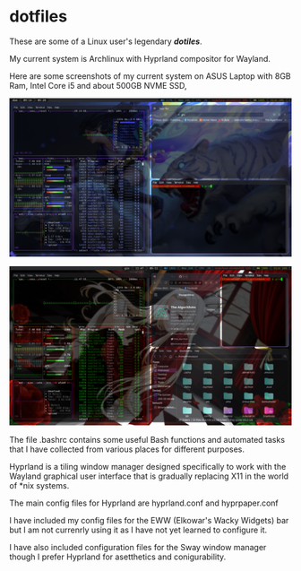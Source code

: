 # dotfiles

These are some of a Linux user's legendary ***dotiles***.

My current system is Archlinux with Hyprland compositor for Wayland.

Here are some screenshots of my current system on ASUS Laptop with 8GB Ram, Intel Core i5 and about 500GB NVME SSD,

![screenshot](https://github.com/Francesco601/dotfiles/blob/main/20230528_09h14m09s_grim.png)

![Screenshot](https://github.com/Francesco601/dotfiles/blob/main/20230511_11h47m56s_grim.png)

The file .bashrc contains some useful Bash functions and automated tasks that I have collected from various places for different purposes.

Hyprland is a tiling window manager designed specifically to work with the Wayland graphical user interface that is gradually replacing X11 in the world of *nix systems.

The main config files for Hyprland are hyprland.conf and hyprpaper.conf

I have included my config files for the EWW (Elkowar's Wacky Widgets) bar but I am not currenrly using it as I have not yet learned to configure it.

I have also included configuration files for the Sway window manager though I prefer Hyprland for asetthetics and conigurability.
